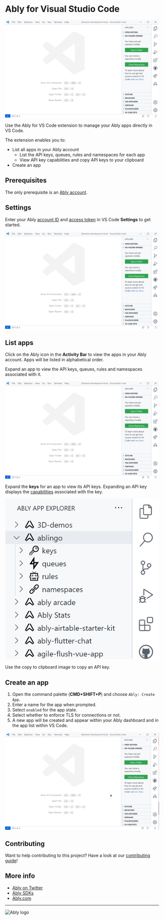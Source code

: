 # Ably for Visual Studio Code

![The Ably Apps Explorer](media/images/vscode-ably-applist.gif)

Use the Ably for VS Code extension to manage your Ably apps directly in VS Code.

The extension enables you to:

* List all apps in your Ably account
  * List the API keys, queues, rules and namespaces for each app
  * View API key capabilities and copy API keys to your clipboard
* Create an app

## Prerequisites

The only prerequisite is an [Ably account](https://ably.com/sign-up).

## Settings

Enter your Ably [account ID](https://ably.com/documentation/control-api#ids) and [access token](https://ably.com/documentation/control-api#authentication) in VS Code **Settings** to get started.

![Image of Ably settings](media/images/vscode-ably-settings.gif)

## List apps

Click on the Ably icon in the **Activity Bar** to view the apps in your Ably account. Apps will be listed in alphabetical order.

Expand an app to view the API keys, queues, rules and namespaces associated with it.

![Image of an Ably app expanded](media/images/vscode-ably-applist.gif)

Expand the **keys** for an app to view its API keys. Expanding an API key displays the [capabilities](https://ably.com/documentation/core-features/authentication#capabilities-explained) associated with the key.

![Image of API keys and capabilities](media/images/vscode-ably-keys.gif)

Use the copy to clipboard image to copy an API key.

## Create an app

1. Open the command palette (**CMD+SHIFT+P**) and choose `Ably: Create App`.
2. Enter a name for the app when prompted.
3. Select `enabled` for the app state.
4. Select whether to enforce TLS for connections or not.
5. A new app will be created and appear within your Ably dashboard and in the app list within VS Code.

![Creation of an Ably App](media/images/vscode-ably-appcreate.gif)

## Contributing

Want to help contributing to this project? Have a look at our [contributing guide](CONTRIBUTING.md)!

## More info

- [Ably on Twitter](https://twitter.com/ablyrealtime)
- [Ably SDKs](https://github.com/ably/)
- [Ably.com](https://ably.com)

---
![Ably logo](https://static.ably.dev/badge-black.png?ably-vscode)
